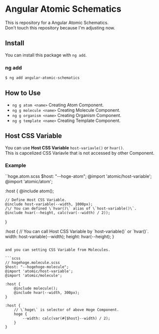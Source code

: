 # Angular Atomic Schematics

This is repository for a Angular Atomic Schematics.  
Don't touch this repository because I'm adjusting now.  


## Install
You can install this package with `ng add`.

### ng add

```bash
$ ng add angular-atomic-schematics
```

## How to Use
- `ng g atom <name>` Creating Atom Component. 
- `ng g molecule <name>` Creating Molecule Component.
- `ng g organism <name>` Creating Organism Component.
- `ng g template <name>` Creating Template Component.

## Host CSS Variable
You can use **Host CSS Variable** `host-variavle()` or `hvar()`.  
This is capcelized CSS Variavle that is not accessed by other Component.

### Example
``hoge.atom.scss
$host: "--hoge-atom";
@import 'atomic/host-variable';
@import 'atomic/atom';

:host {
	@include atom();

	// Define Host CSS Variable.
	@include host-variable(--width, 1000px);
	/\/ You can defined \`hvar()\` alias of \`host-variable()\`.
	@include hvar(--height, calc(var(--width) / 2));
}

:host {
	// You can call Host CSS Variable by \`host-variable()\` or \`hvar()\`. 
	width: host-variable(--width);
	height: hvar(--height);
}

```

and you can setting CSS Variable from Molecules.

```scss
// hogehoge.molecule.scss
$host: "--hogehoge-molecule";
@import 'atomic/host-variable';
@import 'atomic/molecule';

:host {
	@include molecule();
	@include hvar(--width, 300px);
}

:host {
	// \`hoge\` is selector of above Hoge Component.
	hoge {
		--width: calc(var(#{$host}--width) / 2);
	}
}

```
